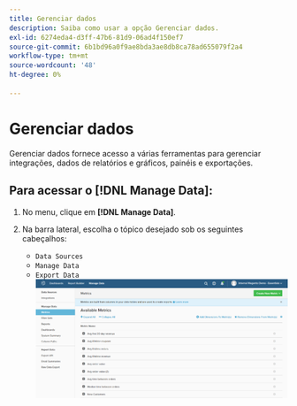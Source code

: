 ```yaml
---
title: Gerenciar dados
description: Saiba como usar a opção Gerenciar dados.
exl-id: 6274eda4-d3ff-47b6-81d9-06ad4f150ef7
source-git-commit: 6b1bd96a0f9ae8bda3ae8db8ca78ad655079f2a4
workflow-type: tm+mt
source-wordcount: '48'
ht-degree: 0%

---
```


# Gerenciar dados

Gerenciar dados fornece acesso a várias ferramentas para gerenciar integrações, dados de relatórios e gráficos, painéis e exportações.

## Para acessar o [!DNL Manage Data]:

1. No menu, clique em **[!DNL Manage Data]**.

1. Na barra lateral, escolha o tópico desejado sob os seguintes cabeçalhos:

   * `Data Sources`
   * `Manage Data`
   * `Export Data`
   ![Gerenciar dados](../../assets/magento-bi-manage-data.png)<!--{: .zoom}-->
